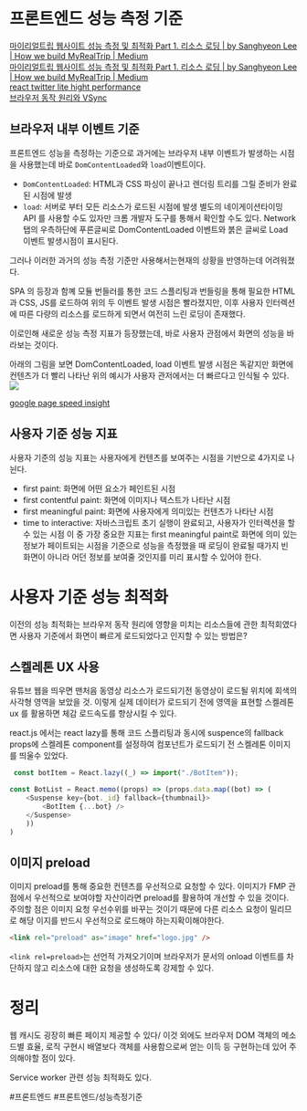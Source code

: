 # 프론트엔드 성능 측정 기준

[마이리얼트립 웹사이트 성능 측정 및 최적화 Part 1. 리소스 로딩 | by Sanghyeon Lee | How we build MyRealTrip | Medium](https://medium.com/myrealtrip-product/fe-website-perf-part1-6ae5b10e3433)  
[마이리얼트립 웹사이트 성능 측정 및 최적화 Part 1. 리소스 로딩 | by Sanghyeon Lee | How we build MyRealTrip | Medium](https://medium.com/myrealtrip-product/fe-website-perf-part1-6ae5b10e3433)  
[react twitter lite hight performance](https://medium.com/@paularmstrong/twitter-lite-and-high-performance-react-progressive-web-apps-at-scale-d28a00e780a3)  
[브라우저 동작 원리와 VSync](https://coffeeandcakeandnewjeong.tistory.com/55)

## 브라우저 내부 이벤트 기준

프론트엔드 성능을 측정하는 기준으로 과거에는 브라우저 내부 이벤트가 발생하는 시점을 사용했는데 바로 `DomContentLoaded`와 `load`이벤트이다.

- `DomContentLoaded`: HTML과 CSS 파싱이 끝나고 렌더링 트리를 그릴 준비가 완료된 시점에 발생
- `load`: 서버로 부터 모든 리소스가 로드된 시점에 발생
  별도의 네이게이션타이밍 API 를 사용할 수도 있자만 크롬 개발자 도구를 통해서 확인할 수도 있다. Network탭의 우측하단에 푸른글씨로 DomContentLoaded 이벤트와 붉은 글씨로 Load 이벤트 발생시점이 표시된다.

그러나 이러한 과거의 성능 측정 기준만 사용해서는현재의 상황을 반영하는데 어려워졌다.

SPA 의 등장과 함꼐 모듈 번들러를 통한 코드 스플리팅과 번들링을 통해 필요한 HTML과 CSS, JS를 로드하여 위의 두 이벤트 발생 시점은 빨라졌지만, 이후 사용자 인터렉션에 따른 다량의 리소스를 로드하게 되면서 여전히 느린 로딩이 존재했다.

이로인해 새로운 성능 측정 지표가 등장했는데, 바로 사용자 관점에서 화면의 성능을 바라보는 것이다.

아래의 그림을 보면 DomContentLoaded, load 이벤트 발생 시점은 독같지만 화면에 컨텐츠가 더 빨리 나타난 위의 예시가 사용자 관저에서는 더 빠르다고 인식될 수 있다.
<img src="https://6b7o7u172h-flywheel.netdna-ssl.com/wp-content/uploads/2020/11/Google-page-rendering.jpg" />

[google page speed insight](https://www.razorsocial.com/google-page-speed-insights/)

## 사용자 기준 성능 지표

사용자 기준의 성능 지표는 사용자에게 컨텐츠를 보여주는 시점을 기반으로 4가지로 나뉜다.

- first paint: 화면에 어떤 요소가 페인트된 시점
- first contentful paint: 화면에 이미지나 텍스트가 나타난 시점
- first meaningful paint: 화면에 사용자에게 의미있는 컨텐츠가 나타난 시점
- time to interactive: 자바스크립트 초기 실행이 완료되고, 사용자가 인터렉션을 할수 있는 시점
  이 중 가장 중요한 지표는 first meaningful paint로 화면에 의미 있는 정보가 페이트되는 시점을 기준으로 성능을 측정했을 때 로딩이 완료될 때가지 빈 화면이 아니라 어던 정보를 보여줄 것인지를 미리 표시할 수 있어야 한다.

# 사용자 기준 성능 최적화

이전의 성능 최적화는 브라우저 동작 원리에 영향을 미치는 리소스들에 관한 최적회였다면 사용자 기준에서 화면이 빠르게 로드되었다고 인지할 수 있는 방법은?

## 스켈레톤 UX 사용

유튜브 웹을 띄우면 맨처음 동영상 리소스가 로드되기전 동영상이 로드될 위치에 회색의 사각형 영역을 보았을 것.
이렇게 실제 데이터가 로드되기 전에 영역을 표현할 스켈레톤 ux 를 활용하면 체감 로드속도를 향상시킬 수 있다.

react.js 에서는 react lazy를 통해 코드 스플리팅과 동시에 suspence의 fallback props에 스켈레톤 component를 설정하여 컴포넌트가 로드되기 전 스켈레톤 이미지를 띄울수 있었다.

```js
 const botItem = React.lazy((_) => import("./BotItem"));

const BotList = React.memo((props) => (props.data.map((bot) => (
	<Suspense key={bot._id} fallback={thumbnail}>
		<BotItem {...bot} />
	</Suspense>
	))
)
```

## 이미지 preload

이미지 preload를 통해 중요한 컨텐츠를 우선적으로 요청할 수 있다. 이미지가 FMP 관점에서 우선적으로 보여야할 자산이라면 preload를 활용하여 개선할 수 있을 것이다. 주의할 점은 이미지 요청 우선수위를 바꾸는 것이기 때문에 다른 리소스 요청이 밀리므로 해당 이지를 반드시 우선적으로 로드해야 하는지확이해야한다.

```html
<link rel="preload" as="image" href="logo.jpg" />
```

`<link rel=preload>`는 선언적 가져오기이며 브라우저가 문서의 onload 이벤트를 차단하지 않고 리소스에 대한 요청을 생성하도록 강제할 수 있다.

# 정리

웹 캐시도 굉장히 빠른 페이지 제공할 수 있다/
이것 외에도 브라우저 DOM 객체의 메소드별 효율, 로직 구현시 배열보다 객체를 사용함으로써 얻는 이득 등 구현하는데 있어 주의해야할 점이 있다.

Service worker 관련 성능 최적화도 있다.

#프론트엔드 #프론트엔드/성능측정기준
